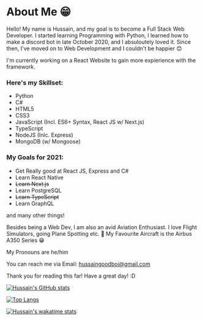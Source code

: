 #  About Me 😁

Hello! My name is Hussain, and my goal is to become a Full Stack Web Developer. I started learning Programming with Python, I learned how to make a discord bot in late October 2020, and I absuloutely loved it. Since then, I've moved on to Web Development and I couldn't be happier 😊

I'm currently working on a React Website to gain more expierience with the framework.

### Here's my Skillset:
* Python
* C#
* HTML5
* CSS3
* JavaScript (Incl. ES6+ Syntax, React JS w/ Next.js)
* TypeScript
* NodeJS (Inlc. Express)
* MongoDB (w/ Mongoose)

### My Goals for 2021:
* Get Really good at React JS, Express and C#
* Learn React Native
* ~~Learn Next.js~~
* Learn PostgreSQL
* ~~Learn TypeScript~~
* Learn GraphQL

and many other things!

Besides being a Web Dev, I am also an avid Aviation Enthusiast. I love Flight Simulators, going Plane Spotting etc. 🤩
My Favourite Aircraft is the Airbus A350 Series 😁

My Pronouns are he/him

You can reach me via Email: hussaingoodboi@gmail.com

Thank you for reading this far! Have a great day! :D

[![Hussain's GitHub stats](https://github-readme-stats.vercel.app/api?username=huss-a&show_icons=true&theme=highcontrast)](https://github.com/anuraghazra/github-readme-stats)

[![Top Langs](https://github-readme-stats.vercel.app/api/top-langs/?username=huss-a&show_icons_true&theme=highcontrast&langs_count=8&layout=compact)](https://github.com/anuraghazra/github-readme-stats)

[![Hussain's wakatime stats](https://github-readme-stats.vercel.app/api/wakatime?username=huss_a&layout=compact)](https://github.com/anuraghazra/github-readme-stats)
